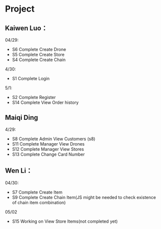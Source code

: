 # Project 
## Kaiwen Luo：
04/29:
- S6 Complete Create Drone
- S5 Complete Create Store
- S4 Complete Create Chain
 
4/30:
- S1 Complete Login

5/1:
- S2 Complete Register
- S14 Complete View Order history

## Maiqi Ding
4/29:
- S8 Complete Admin View Customers (s8)
- S11 Complete Manager View Drones
- S12 Complete Manager View Stores
- S13 Complete Change Card Number


## Wen Li：
04/30:
- S7 Complete Create Item
- S9 Complete Create Chain Item(JS might be needed to check existence of chain item combination)

05/02
- S15 Working on View Store Items(not completed yet)


